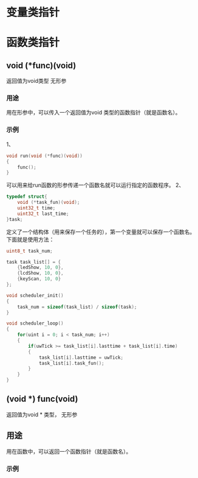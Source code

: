 # 变量类指针



# 函数类指针
## void (\*func)(void)
返回值为void类型
无形参
### 用途
用在形参中，可以传入一个返回值为void 类型的函数指针（就是函数名）。
### 示例
1、
```c
void run(void (*func)(void))
{
	func();
}
```
可以用来给run函数的形参传递一个函数名就可以运行指定的函数程序。
2、
```c
typedef struct{
	void (*task_fun)(void);
	uint32_t time;
	uint32_t last_time;
}task;
```
定义了一个结构体（用来保存一个任务的），第一个变量就可以保存一个函数名。下面就是使用方法：
```c
uint8_t task_num;

task task_list[] = {
	{ledShow, 10, 0},
	{lcdShow, 10, 0},
	{keyScan, 10, 0}
};

void scheduler_init()
{
	task_num = sizeof(task_list) / sizeof(task);
}

void scheduler_loop()
{
	for(uint i = 0; i < task_num; i++)
	{
		if(uwTick >= task_list[i].lasttime + task_list[i].time)
		{
			task_list[i].lasttime = uwTick;
			task_list[i].task_fun();
		}
	}
}
```
## (void \*) func(void)
返回值为void \* 类型，
无形参
## 用途
用在函数中，可以返回一个函数指针（就是函数名）。
### 示例

